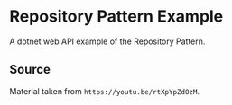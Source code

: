 # Repository Pattern Example
A dotnet web API example of the Repository Pattern.

## Source
Material taken from `https://youtu.be/rtXpYpZdOzM`.